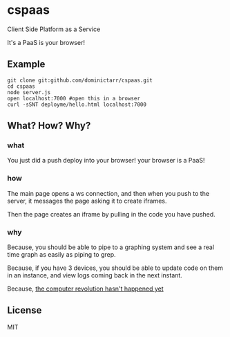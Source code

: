 # cspaas

Client Side Platform as a Service

It's a PaaS is your browser!

## Example

```
git clone git:github.com/dominictarr/cspaas.git
cd cspaas
node server.js
open localhost:7000 #open this in a browser
curl -sSNT deployme/hello.html localhost:7000
```


## What? How? Why?

### what

You just did a push deploy into your browser!
your browser is a PaaS!

### how

The main page opens a ws connection, and then when you push
to the server, it messages the page asking it to create iframes.

Then the page creates an iframe by pulling in the code you have pushed.

### why

Because, you should be able to pipe to a graphing system and see a real time graph
as easily as piping to grep.

Because, if you have 3 devices, you should be able to update code on them in an instance,
and view logs coming back in the next instant.

Because, [the computer revolution hasn't happened yet](http://www.youtube.com/watch?v=oKg1hTOQXoY)

## License

MIT
